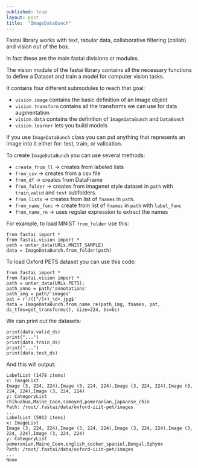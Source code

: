 ```yaml
---
published: true
layout: post
title:  "ImageDataBunch"
---
```

Fastai library works with text, tabular data, collaborative filtering (collab) and vision out of the box. 
  
In fact these are the main fastai divisions or modules.

The vision module of the fastai library contains all the necessary functions to define a Dataset and train a model for computer vision tasks. 

It contains four different submodules to reach that goal:

- `vision.image` contains the basic definition of an Image object
- `vision.transform` contains all the transforms we can use for data augmentation
- `vision.data` contains the definition of `ImageDataBunch` and `DataBunch`
- `vision.learner` lets you build models

If you use `ImageDataBunch` class you can put anything that represents an image into it either for: test, train, or valication.

To create `ImageDataBunch` you can use several methods:

- `create_from_ll` -> creates from labeled lists
- `from_csv` -> creates from a csv file
- `from_df` -> creates from DataFrame
- `from_folder` -> creates from imagenet style dataset in `path` with `train`,`valid` and `test` subfolders.
- `from_lists` -> creates from list of `fnames` in `path`.
- `from_name_func` -> create from list of `fnames` in `path` with `label_func`
- `from_name_re` -> uses regular expression to extract the names

For example, to load MNIST `from_folder` use this:
```
from fastai import *
from fastai.vision import *
path = untar_data(URLs.MNIST_SAMPLE)
data = ImageDataBunch.from_folder(path)
```

To load Oxford PETS dataset you can use this code:

```
from fastai import *
from fastai.vision import *
path = untar_data(URLs.PETS);
path_anno = path/'annotations'
path_img = path/'images'
pat = r'/([^/]+)_\d+.jpg$'
data = ImageDataBunch.from_name_re(path_img, fnames, pat, ds_tfms=get_transforms(), size=224, bs=bs)
```
We can print out the datasets:
```
print(data.valid_ds)
print("...")
print(data.train_ds)
print("...")
print(data.test_ds)
```
And this will output:
```
LabelList (1478 items)
x: ImageList
Image (3, 224, 224),Image (3, 224, 224),Image (3, 224, 224),Image (3, 224, 224),Image (3, 224, 224)
y: CategoryList
chihuahua,Maine_Coon,samoyed,pomeranian,japanese_chin
Path: /root/.fastai/data/oxford-iiit-pet/images
...
LabelList (5912 items)
x: ImageList
Image (3, 224, 224),Image (3, 224, 224),Image (3, 224, 224),Image (3, 224, 224),Image (3, 224, 224)
y: CategoryList
pomeranian,Maine_Coon,english_cocker_spaniel,Bengal,Sphynx
Path: /root/.fastai/data/oxford-iiit-pet/images
...
None
```
